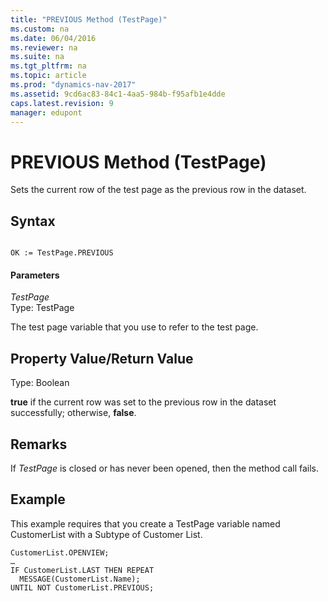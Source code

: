 ```yaml
---
title: "PREVIOUS Method (TestPage)"
ms.custom: na
ms.date: 06/04/2016
ms.reviewer: na
ms.suite: na
ms.tgt_pltfrm: na
ms.topic: article
ms.prod: "dynamics-nav-2017"
ms.assetid: 9cd6ac83-84c1-4aa5-984b-f95afb1e4dde
caps.latest.revision: 9
manager: edupont
---
```

# PREVIOUS Method (TestPage)
Sets the current row of the test page as the previous row in the dataset.  
  
## Syntax  
  
```  
  
OK := TestPage.PREVIOUS  
```  
  
#### Parameters  
 *TestPage*  
 Type: TestPage  
  
 The test page variable that you use to refer to the test page.  
  
## Property Value/Return Value  
 Type: Boolean  
  
 **true** if the current row was set to the previous row in the dataset successfully; otherwise, **false**.  
  
## Remarks  
 If *TestPage* is closed or has never been opened, then the method call fails.  
  
## Example  
 This example requires that you create a TestPage variable named CustomerList with a Subtype of Customer List.  
  
```  
CustomerList.OPENVIEW;  
…  
IF CustomerList.LAST THEN REPEAT  
  MESSAGE(CustomerList.Name);  
UNTIL NOT CustomerList.PREVIOUS;  
  
```